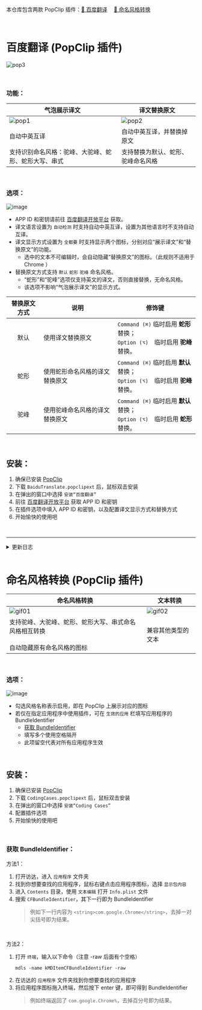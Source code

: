 本仓库包含两款 PopClip 插件：[🚀 百度翻译](#百度翻译-popclip-插件) &emsp;[🚀 命名风格转换](#命名风格转换-popclip-插件)

<br>

# 百度翻译 (PopClip 插件)

![pop3](https://github.com/iibob/PopClipExtension/assets/10295975/44efa236-896d-4160-9751-19fa8beaae92)

<br>

### 功能：
|气泡展示译文|译文替换原文|
|---|---|
|![pop1](https://github.com/iibob/PopClipExtension/assets/10295975/1c1cc389-c287-4297-82e7-4e5496abdec7)|![pop2](https://github.com/iibob/PopClipExtension/assets/10295975/3bd54f6e-1857-4db1-9820-8a2f40bb4776)|
|自动中英互译|自动中英互译，并替换掉原文|
|支持识别命名风格：驼峰、大驼峰、蛇形、蛇形大写、串式|支持替换为默认、蛇形、驼峰命名风格|
<br>

### 选项：
![image](https://github.com/iibob/PopClipExtension/assets/10295975/408280aa-81bf-4195-9236-9fb97178d77d)
- APP ID 和密钥请前往 [百度翻译开放平台](https://api.fanyi.baidu.com/doc/21) 获取。
- 译文语言设置为 `自动检测` 时支持自动中英互译，设置为其他语言时不支持自动互译。
- 译文显示方式设置为 `全都要` 时支持显示两个图标，分别对应“展示译文”和“替换原文”的功能。
  - 选中的文本不可编辑时，会自动隐藏“替换原文”的图标。（此规则不适用于 Chrome ）
- 替换原文方式支持 `默认` `蛇形` `驼峰` 命名风格。
  - “蛇形”和“驼峰”选项仅支持英文的译文，否则直接替换，无命名风格。
  - 该选项不影响“气泡展示译文”的显示方式。

|替换原文方式|说明|修饰键|
|:---:|---|---|
|默认|使用译文替换原文|`Command (⌘)` 临时启用 **蛇形** 替换；<br>`Option (⌥)`&emsp;临时启用 **驼峰** 替换。|
|蛇形|使用蛇形命名风格的译文替换原文|`Command (⌘)` 临时启用 **默认** 替换；<br>`Option (⌥)`&emsp;临时启用 **驼峰** 替换。|
|驼峰|使用驼峰命名风格的译文替换原文|`Command (⌘)` 临时启用 **默认** 替换；<br>`Option (⌥)`&emsp;临时启用 **蛇形** 替换。|
<br>

## 安装：
1. 确保已安装 [PopClip](https://www.popclip.app/)
2. 下载 `BaiduTranslate.popclipext` 后，鼠标双击安装
3. 在弹出的窗口中选择 `安装“百度翻译”`
4. 前往 [百度翻译开放平台](https://api.fanyi.baidu.com/doc/21) 获取 APP ID 和密钥
5. 在插件选项中填入 APP ID 和密钥，以及配置译文显示方式和替换方式
6. 开始愉快的使用吧
<br>

----
<details> <summary>更新日志</summary>
  
**2024年3月8日**
- 初代版本发布
</details>
<br>

# 命名风格转换 (PopClip 插件)

|命名风格转换|文本转换|
|---|---|
|![gif01](https://github.com/iibob/PopClipExtension/assets/10295975/099f1577-3196-4ac2-9643-14576aa3b8af)|![gif02](https://github.com/iibob/PopClipExtension/assets/10295975/a1202b04-0631-4384-a74a-f3d3642cc0c1)
|支持驼峰、大驼峰、蛇形、蛇形大写、串式命名风格相互转换<br><br>自动隐藏原有命名风格的图标|兼容其他类型的文本|
<br>

### 选项：
![image](https://github.com/iibob/PopClipExtension/assets/10295975/63bdac58-48af-43b8-a2c2-a126cbaf48f9)
- 勾选风格名称表示启用，即在 PopClip 上展示对应的图标
- 若仅在指定应用程序中使用插件，可在 `生效的应用` 栏填写应用程序的 BundleIdentifier
  - [获取 BundleIdentifier]()
  - 填写多个使用空格隔开
  - 此项留空代表对所有应用程序生效
<br>

## 安装：
1. 确保已安装 [PopClip](https://www.popclip.app/)
2. 下载 `CodingCases.popclipext` 后，鼠标双击安装
3. 在弹出的窗口中选择 `安装“Coding Cases”`
5. 配置插件选项
6. 开始愉快的使用吧
<br>

### 获取 BundleIdentifier：
方法1：
1. 打开访达，进入 `应用程序` 文件夹
2. 找到你想要查找的应用程序，鼠标右键点击应用程序图标，选择 `显示包内容`
3. 进入 `Contents` 目录，使用 `文本编辑` 打开 `Info.plist` 文件
4. 搜索 `CFBundleIdentifier`，其下一行即为 BundleIdentifier
   >例如下一行内容为 `<string>com.google.Chrome</string>`，去掉一对尖括号即为结果。
<br>

方法2：
1. 打开 `终端`，输入以下命令（注意 -raw 后面有个空格）
   ```
   mdls -name kMDItemCFBundleIdentifier -raw 
   ```
3. 在访达的 `应用程序` 文件夹找到你想要查找的应用程序
4. 将应用程序图标拖入终端，然后按下 enter 键，即可得到 BundleIdentifier
   >例如终端返回了 `com.google.Chrome%`，去掉百分号即为结果。


